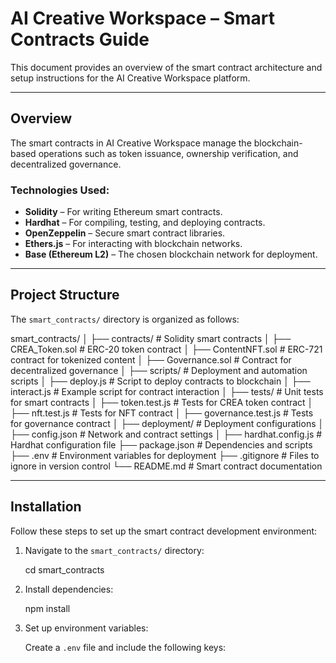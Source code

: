# AI Creative Workspace – Smart Contracts Guide

This document provides an overview of the smart contract architecture and setup instructions for the AI Creative Workspace platform.

---

## Overview

The smart contracts in AI Creative Workspace manage the blockchain-based operations such as token issuance, ownership verification, and decentralized governance.

### Technologies Used:

- **Solidity** – For writing Ethereum smart contracts.
- **Hardhat** – For compiling, testing, and deploying contracts.
- **OpenZeppelin** – Secure smart contract libraries.
- **Ethers.js** – For interacting with blockchain networks.
- **Base (Ethereum L2)** – The chosen blockchain network for deployment.

---

## Project Structure

The `smart_contracts/` directory is organized as follows:

smart_contracts/
│
├── contracts/            # Solidity smart contracts
│   ├── CREA_Token.sol     # ERC-20 token contract
│   ├── ContentNFT.sol     # ERC-721 contract for tokenized content
│   ├── Governance.sol     # Contract for decentralized governance
│
├── scripts/              # Deployment and automation scripts
│   ├── deploy.js          # Script to deploy contracts to blockchain
│   ├── interact.js        # Example script for contract interaction
│
├── tests/                # Unit tests for smart contracts
│   ├── token.test.js      # Tests for CREA token contract
│   ├── nft.test.js        # Tests for NFT contract
│   ├── governance.test.js # Tests for governance contract
│
├── deployment/           # Deployment configurations
│   ├── config.json        # Network and contract settings
│
├── hardhat.config.js      # Hardhat configuration file
├── package.json          # Dependencies and scripts
├── .env                  # Environment variables for deployment
├── .gitignore             # Files to ignore in version control
└── README.md              # Smart contract documentation

---

## Installation

Follow these steps to set up the smart contract development environment:

1. Navigate to the `smart_contracts/` directory:

   cd smart_contracts

2. Install dependencies:

   npm install

3. Set up environment variables:

   Create a `.env` file and include the following keys:

